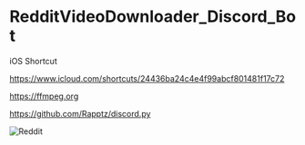 # RedditVideoDownloader_Discord_Bot

iOS Shortcut

https://www.icloud.com/shortcuts/24436ba24c4e4f99abcf801481f17c72

https://ffmpeg.org

https://github.com/Rapptz/discord.py

![Reddit](https://www.adweek.com/wp-content/uploads/2019/10/Reddit-Logo-Horizontal.png)

